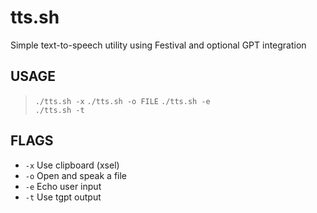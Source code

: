 # tts.sh
Simple text-to-speech utility using Festival and optional GPT integration

## USAGE
> `./tts.sh -x`
> `./tts.sh -o FILE`
> `./tts.sh -e`  
> `./tts.sh -t`  

## FLAGS
* `-x`
Use clipboard (xsel)
* `-o`
Open and speak a file
* `-e`
Echo user input
* `-t`
Use tgpt output
